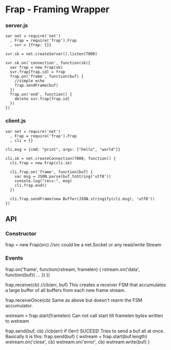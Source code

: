 Frap - Framing Wrapper
======================

### server.js
    var net = require('net')
      , Frap = require('frap').Frap
      , svr = {frap: {}}
    
    svr.sk = net.createServer().listen(7000)
    
    svr.sk.on('connection', function(sk){
      var frap = new Frap(sk)
      svr.frap[frap.id] = frap
      frap.on('frame', function(buf) {
        //simple echo
        frap.sendFrame(buf)
      })
      frap.on('end', function() {
        delete svr.frap[frap.id]
      })
    })
  
### client.js
    var net = require('net')
      , Frap = require('frap').Frap
      , cli = {}
    
    cli.msg = {cmd: "print", args: ["hello", "world"]}
    
    cli.sk = net.createConnection(7000, function() {
      cli.frap = new Frap(cli.sk)
    
      cli.frap.on('frame', function(buf) {
        var msg = JSON.parse(buf.toString('utf8'))
        console.log("recv:", msg)
        cli.frap.end()
      })
    
      cli.frap.sendFrame(new Buffer(JSON.stringify(cli.msg), 'utf8'))
    })

API
---

### Constructor

  frap = new Frap(src) //src could be a net.Socket or any read/write Stream

### Events
  frap.on('frame', function(rstream, framelen) {
    rstream.on('data', function(buf){ ... })
  })
  
  frap.receive(cb) //cb(err, buf)
    This creates a receiver FSM that accumulates a large buffer of all
    buffers from each new frame stream.

  frap.receiveOnce(cb)
    Same as above but doesn't rearm the FSM accumulator.

  wstream = frap.start(framelen)
    Can not call start till framelen bytes written to wstream

  frap.send(buf, cb) //cb(err) if (!err) SUCESS!
    Tries to send a buf all at once. Basically it is this:
      frap.send(buf) {
        wstream = frap.start(buf.length)
        wstream.on('close', cb)
        wstream.on('error', cb)
        wstream.write(buf)
      }
